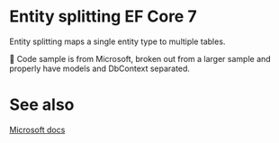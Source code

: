 ﻿# Entity splitting EF Core 7

Entity splitting maps a single entity type to multiple tables. 

:trident: Code sample is from Microsoft, broken out from a larger sample and properly have models and DbContext separated.

# See also

[Microsoft docs](https://learn.microsoft.com/en-us/ef/core/what-is-new/ef-core-7.0/whatsnew#entity-splitting)
